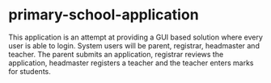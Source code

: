 # primary-school-application

 This application is an attempt at providing a GUI based solution where every user is able to login. System users will be  parent, registrar, headmaster and teacher.
 The parent submits an application, registrar reviews the application, headmaster registers a teacher and the teacher enters marks for students.

 
